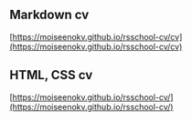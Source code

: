 ## Markdown cv
[https://moiseenokv.github.io/rsschool-cv/cv](https://moiseenokv.github.io/rsschool-cv/cv)

## HTML, CSS cv
[https://moiseenokv.github.io/rsschool-cv/](https://moiseenokv.github.io/rsschool-cv/)